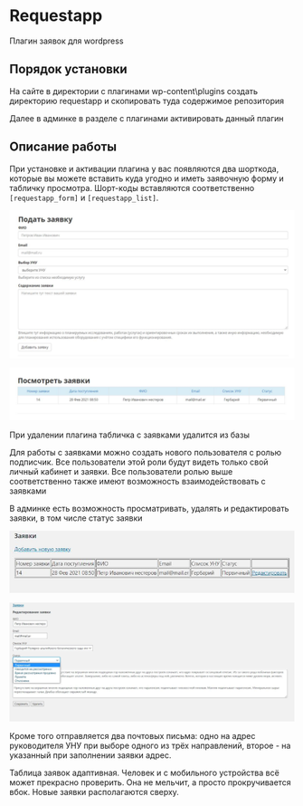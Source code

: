 # Requestapp

Плагин заявок для wordpress

## Порядок установки

На сайте в директории с плагинами wp-content\plugins создать директорию requestapp 
и скопировать туда содержимое репозитория

Далее в админке в разделе с плагинами активировать данный плагин

## Описание работы

При установке и активации плагина у вас появляются два шорткода, которые вы можете вставить куда угодно и иметь заявочную форму и табличку просмотра. Шорт-коды вставляются соответственно `[requestapp_form]` и `[requestapp_list]`. 

![1](1.jpg)

![2](2.jpg)

При удалении плагина табличка с заявками удалится из базы

Для работы с заявками можно создать нового пользователя с ролью подписчик. Все пользователи этой роли будут видеть только свой личный кабинет и заявки. Все пользователи ролью выше соответственно также имеют возможность взаимодействовать с заявками

В админке есть возможность просматривать, удалять и редактировать заявки, в том числе статус заявки

![3](3.jpg)

![4](4.jpg)

Кроме того отправляется два почтовых письма: одно на адрес руководителя УНУ при выборе одного из трёх направлений,
второе - на указанный при заполнении заявки адрес.

Таблица заявок адаптивная. Человек и с мобильного устройства всё может прекрасно проверить. Она не мельчит, а просто прокручивается вбок. Новые заявки располагаются сверху.
